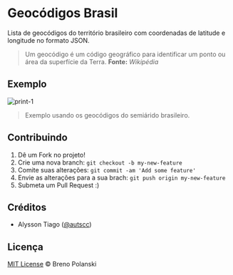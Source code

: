 # Geocódigos Brasil

Lista de geocódigos do território brasileiro com coordenadas de latitude e longitude no formato JSON.

> Um geocódigo é um código geográfico para identificar um ponto ou área da superfície da Terra.
> **Fonte:** *Wikipédia*

## Exemplo

![print-1](https://raw.github.com/brenopolanski/saiku-gmaps/gh-assets/print-1.png)

> Exemplo usando os geocódigos do semiárido brasileiro.

## Contribuindo

1. Dê um Fork no projeto!
2. Crie uma nova branch: `git checkout -b my-new-feature`
3. Comite suas alterações: `git commit -am 'Add some feature'`
4. Envie as alterações para a sua brach: `git push origin my-new-feature`
5. Submeta um Pull Request :)

## Créditos

* Alysson Tiago ([@autscc](https://github.com/autscc))

## Licença

[MIT License](http://brenopolanski.mit-license.org/) © Breno Polanski
